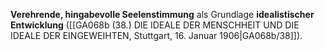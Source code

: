 
**Verehrende, hingabevolle Seelenstimmung** als Grundlage **idealistischer Entwicklung** ([[GA068b (38.) DIE IDEALE DER MENSCHHEIT UND DIE IDEALE DER EINGEWEIHTEN, Stuttgart, 16. Januar 1906|GA068b/38]]).
